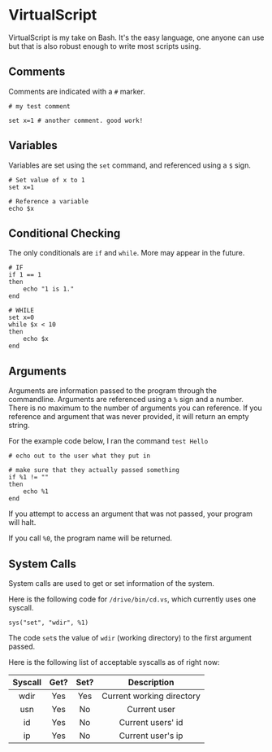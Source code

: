 
VirtualScript
=============

VirtualScript is my take on Bash. It's the easy language, one anyone can use but that is also robust enough to write most scripts using.

Comments
---------
Comments are indicated with a `#` marker.
```
# my test comment

set x=1 # another comment. good work!
```

Variables
---------
Variables are set using the `set` command, and referenced using a `$` sign.
```
# Set value of x to 1
set x=1

# Reference a variable
echo $x
```

Conditional Checking
--------------------
The only conditionals are `if` and `while`. More may appear in the future.
```
# IF
if 1 == 1
then
	echo "1 is 1."
end
```

```
# WHILE
set x=0
while $x < 10
then
	echo $x
end
```

Arguments
---------
Arguments are information passed to the program through the commandline.
Arguments are referenced using a `%` sign and a number.
There is no maximum to the number of arguments you can reference.
If you reference and argument that was never provided, it will return an empty string.

For the example code below, I ran the command `test Hello`
```
# echo out to the user what they put in

# make sure that they actually passed something
if %1 != ""
then
	echo %1
end
```
If you attempt to access an argument that was not passed, your program will halt.

If you call `%0`, the program name will be returned. 

System Calls
------------
System calls are used to get or set information of the system.

Here is the following code for `/drive/bin/cd.vs`, which currently uses one syscall.
```
sys("set", "wdir", %1)
```
The code `set`s the value of `wdir` (working directory) to the first argument passed.

Here is the following list of acceptable syscalls as of right now:

| Syscall | Get? | Set? | Description               |
|:-------:|:----:|:----:|:-------------------------:|
| wdir    | Yes  | Yes  | Current working directory |
| usn     | Yes  | No   | Current user              |
| id      | Yes  | No   | Current users' id         |
| ip      | Yes  | No   | Current user's ip         |





